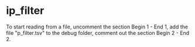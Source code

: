# ip_filter
To start reading from a file, uncomment the section Begin 1 - End 1, add the file "p_filter.tsv" to the debug folder, comment out the section Begin 2 - End 2.
